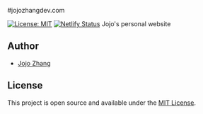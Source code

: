#jojozhangdev.com

[![License: MIT](https://img.shields.io/badge/License-MIT-blue.svg)](https://opensource.org/licenses/MIT) [![Netlify Status](https://api.netlify.com/api/v1/badges/49540f49-a08e-4e22-9a86-c2ff39db3bd3/deploy-status)](https://app.netlify.com/sites/mystifying-shirley-c46051/deploys)
Jojo's personal website

## Author

- [Jojo Zhang](https://www.jojozhangdev.com)

## License

This project is open source and available under the [MIT License](LICENSE).
